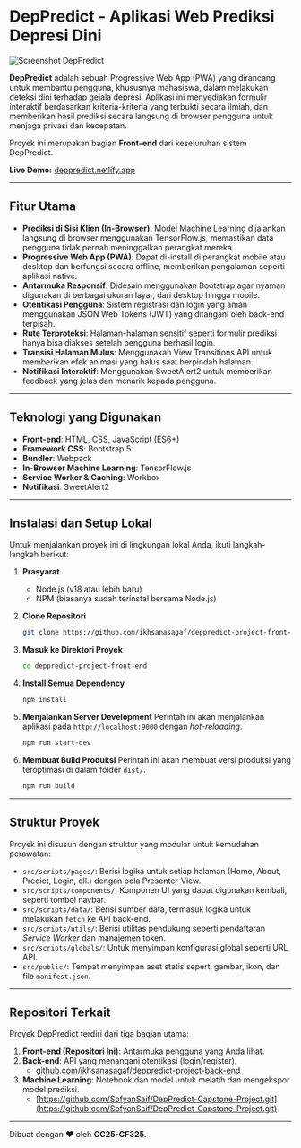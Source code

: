 # DepPredict - Aplikasi Web Prediksi Depresi Dini

![Screenshot DepPredict](https://i.imgur.com/gK2JdJj.png)

**DepPredict** adalah sebuah Progressive Web App (PWA) yang dirancang untuk membantu pengguna, khususnya mahasiswa, dalam melakukan deteksi dini terhadap gejala depresi. Aplikasi ini menyediakan formulir interaktif berdasarkan kriteria-kriteria yang terbukti secara ilmiah, dan memberikan hasil prediksi secara langsung di browser pengguna untuk menjaga privasi dan kecepatan.

Proyek ini merupakan bagian **Front-end** dari keseluruhan sistem DepPredict.

**Live Demo:** [deppredict.netlify.app](https://deppredict.netlify.app/)

---

## Fitur Utama

-   **Prediksi di Sisi Klien (In-Browser)**: Model Machine Learning dijalankan langsung di browser menggunakan TensorFlow.js, memastikan data pengguna tidak pernah meninggalkan perangkat mereka.
-   **Progressive Web App (PWA)**: Dapat di-install di perangkat mobile atau desktop dan berfungsi secara offline, memberikan pengalaman seperti aplikasi native.
-   **Antarmuka Responsif**: Didesain menggunakan Bootstrap agar nyaman digunakan di berbagai ukuran layar, dari desktop hingga mobile.
-   **Otentikasi Pengguna**: Sistem registrasi dan login yang aman menggunakan JSON Web Tokens (JWT) yang ditangani oleh back-end terpisah.
-   **Rute Terproteksi**: Halaman-halaman sensitif seperti formulir prediksi hanya bisa diakses setelah pengguna berhasil login.
-   **Transisi Halaman Mulus**: Menggunakan View Transitions API untuk memberikan efek animasi yang halus saat berpindah halaman.
-   **Notifikasi Interaktif**: Menggunakan SweetAlert2 untuk memberikan feedback yang jelas dan menarik kepada pengguna.

---

## Teknologi yang Digunakan

-   **Front-end**: HTML, CSS, JavaScript (ES6+)
-   **Framework CSS**: Bootstrap 5
-   **Bundler**: Webpack
-   **In-Browser Machine Learning**: TensorFlow.js
-   **Service Worker & Caching**: Workbox
-   **Notifikasi**: SweetAlert2

---

## Instalasi dan Setup Lokal

Untuk menjalankan proyek ini di lingkungan lokal Anda, ikuti langkah-langkah berikut:

1.  **Prasyarat**
    -   Node.js (v18 atau lebih baru)
    -   NPM (biasanya sudah terinstal bersama Node.js)

2.  **Clone Repositori**
    ```bash
    git clone https://github.com/ikhsanasagaf/deppredict-project-front-end.git
    ```

3.  **Masuk ke Direktori Proyek**
    ```bash
    cd deppredict-project-front-end
    ```

4.  **Install Semua Dependency**
    ```bash
    npm install
    ```

5.  **Menjalankan Server Development**
    Perintah ini akan menjalankan aplikasi pada `http://localhost:9000` dengan *hot-reloading*.
    ```bash
    npm run start-dev
    ```

6.  **Membuat Build Produksi**
    Perintah ini akan membuat versi produksi yang teroptimasi di dalam folder `dist/`.
    ```bash
    npm run build
    ```

---

## Struktur Proyek

Proyek ini disusun dengan struktur yang modular untuk kemudahan perawatan:

-   `src/scripts/pages/`: Berisi logika untuk setiap halaman (Home, About, Predict, Login, dll.) dengan pola Presenter-View.
-   `src/scripts/components/`: Komponen UI yang dapat digunakan kembali, seperti tombol navbar.
-   `src/scripts/data/`: Berisi sumber data, termasuk logika untuk melakukan `fetch` ke API back-end.
-   `src/scripts/utils/`: Berisi utilitas pendukung seperti pendaftaran *Service Worker* dan manajemen token.
-   `src/scripts/globals/`: Untuk menyimpan konfigurasi global seperti URL API.
-   `src/public/`: Tempat menyimpan aset statis seperti gambar, ikon, dan file `manifest.json`.

---

## Repositori Terkait

Proyek DepPredict terdiri dari tiga bagian utama:

1.  **Front-end (Repositori Ini)**: Antarmuka pengguna yang Anda lihat.
2.  **Back-end**: API yang menangani otentikasi (login/register).
    -   [github.com/ikhsanasagaf/deppredict-project-back-end](https://github.com/ikhsanasagaf/deppredict-project-back-end)
3.  **Machine Learning**: Notebook dan model untuk melatih dan mengekspor model prediksi.
    -   [https://github.com/SofyanSaif/DepPredict-Capstone-Project.git](https://github.com/SofyanSaif/DepPredict-Capstone-Project.git)

---

Dibuat dengan ❤️ oleh **CC25-CF325**.
